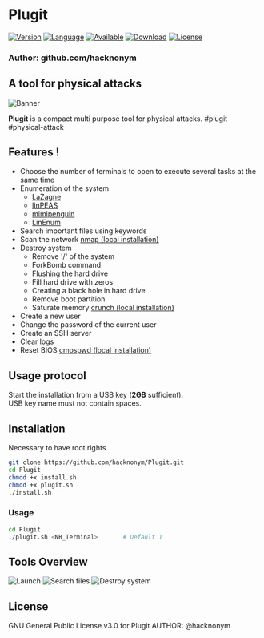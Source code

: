 # Plugit

[![Version](https://img.shields.io/badge/Version-1.0-blue)]()
[![Language](https://img.shields.io/badge/Bash-4.2%2B-brightgreen)]()
[![Available](https://img.shields.io/badge/Available-Linux-red)]()
[![Download](https://img.shields.io/badge/Size-22Ko-brightgreen)]()
[![License](https://img.shields.io/badge/License-GPL%20v3%2B-red)]()

### Author: github.com/hacknonym

##  A tool for physical attacks

![Banner]()

**Plugit** is a compact multi purpose tool for physical attacks. #plugit #physical-attack

## Features !
- Choose the number of terminals to open to execute several tasks at the same time
- Enumeration of the system
	* [LaZagne](https://github.com/AlessandroZ/LaZagne)
	* [linPEAS](https://github.com/carlospolop/privilege-escalation-awesome-scripts-suite)
	* [mimipenguin](https://github.com/huntergregal/mimipenguin)
	* [LinEnum](https://github.com/rebootuser/LinEnum)
- Search important files using keywords
- Scan the network [nmap (local installation)](https://github.com/nmap/nmap)
- Destroy system
	* Remove '/' of the system
	* ForkBomb command
	* Flushing the hard drive
	* Fill hard drive with zeros
	* Creating a black hole in hard drive
	* Remove boot partition
	* Saturate memory [crunch (local installation)](https://github.com/crunchsec/crunch)
- Create a new user
- Change the password of the current user
- Create an SSH server
- Clear logs
- Reset BIOS [cmospwd (local installation)](https://github.com/foreni-packages/cmospwd)

## Usage protocol
Start the installation from a USB key (**2GB** sufficient).<br/>
USB key name must not contain spaces.

## Installation
Necessary to have root rights
```bash
git clone https://github.com/hacknonym/Plugit.git
cd Plugit
chmod +x install.sh
chmod +x plugit.sh
./install.sh
```
### Usage 
```bash
cd Plugit
./plugit.sh <NB_Terminal>		# Default 1
```

## Tools Overview
![Launch](https://user-images.githubusercontent.com/55319869/80914392-87491a00-8d4b-11ea-92a3-79fa268f2ce1.png)
![Search files](https://user-images.githubusercontent.com/55319869/80914399-8fa15500-8d4b-11ea-80a5-ca88e3480b1f.png)
![Destroy system](https://user-images.githubusercontent.com/55319869/80914399-8fa15500-8d4b-11ea-80a5-ca88e3480b1f.png)

## License
GNU General Public License v3.0 for Plugit
AUTHOR: @hacknonym
